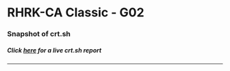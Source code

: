 # RHRK-CA Classic - G02
### Snapshot of crt.sh
##### Click [here](https://crt.sh/?q=AF07C0B1630D4AEB67EF2A7AA0B7C3292CB37A857B9AEB9ABEF77C63B827E830) for a live crt.sh report

---
